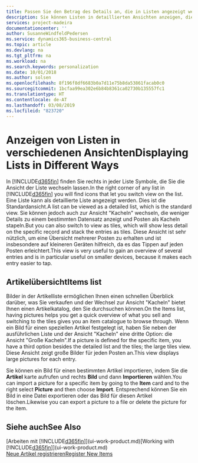 ```yaml
---
title: Passen Sie den Betrag des Details an, die in Listen angezeigt werden | Microsoft Docs
description: Sie können Listen in detaillierten Ansichten anzeigen, die mehr Informationen geben, oder als Kacheln anzeigen, die einfach, dargestellt werden.
services: project-madeira
documentationcenter: ''
author: SusanneWindfeldPedersen
ms.service: dynamics365-business-central
ms.topic: article
ms.devlang: na
ms.tgt_pltfrm: na
ms.workload: na
ms.search.keywords: personalization
ms.date: 10/01/2018
ms.author: solsen
ms.openlocfilehash: 8f196f8df6683b0a7d11e75b8da53861facab0c0
ms.sourcegitcommit: 1bcfaa99ea302e6b84b8361ca02730b135557fc1
ms.translationtype: HT
ms.contentlocale: de-AT
ms.lasthandoff: 03/08/2019
ms.locfileid: "823720"
---
```

# <a name="displaying-lists-in-different-ways"></a><span data-ttu-id="0b07e-103">Anzeigen von Listen in verschiedenen Ansichten</span><span class="sxs-lookup"><span data-stu-id="0b07e-103">Displaying Lists in Different Ways</span></span>
<span data-ttu-id="0b07e-104">In [!INCLUDE[d365fin](includes/d365fin_md.md)] finden Sie rechts in jeder Liste Symbole, die Sie die Ansicht der Liste wechseln lassen.</span><span class="sxs-lookup"><span data-stu-id="0b07e-104">In the right corner of any list in [!INCLUDE[d365fin](includes/d365fin_md.md)] you will find icons that let you switch view on the list.</span></span> <span data-ttu-id="0b07e-105">Eine Liste kann als detaillierte Liste angezeigt werden. Dies ist die Standardansicht.</span><span class="sxs-lookup"><span data-stu-id="0b07e-105">A list can be viewed as a detailed list, which is the standard view.</span></span> <span data-ttu-id="0b07e-106">Sie können jedoch auch zur Ansicht "Kacheln" wechseln, die weniger Details zu einem bestimmten Datensatz anzeigt und Posten als Kacheln stapeln.</span><span class="sxs-lookup"><span data-stu-id="0b07e-106">But you can also switch to view as tiles, which will show less detail on the specific record and stack the entries as tiles.</span></span> <span data-ttu-id="0b07e-107">Diese Ansicht ist sehr nützlich, um eine Übersicht mehrerer Posten zu erhalten und ist insbesondere auf kleineren Geräten hilfreich, da es das Tippen auf jeden Posten erleichtert.</span><span class="sxs-lookup"><span data-stu-id="0b07e-107">This view is very useful to gain an overview of several entries and is in particular useful on smaller devices, because it makes each entry easier to tap.</span></span>

## <a name="items-list"></a><span data-ttu-id="0b07e-108">Artikelübersicht</span><span class="sxs-lookup"><span data-stu-id="0b07e-108">Items list</span></span>
<span data-ttu-id="0b07e-109">Bilder in der Artikelliste ermöglichen Ihnen einen schnellen Überblick darüber, was Sie verkaufen und der Wechsel zur Ansicht "Kacheln" bietet Ihnen einen Artikelkatalog, den Sie durchsuchen können.</span><span class="sxs-lookup"><span data-stu-id="0b07e-109">On the Items list, having pictures helps you get a quick overview of what you sell and switching to the tiles gives you an item catalogue to browse through.</span></span> <span data-ttu-id="0b07e-110">Wenn ein Bild für einen speziellen Artikel festgelegt ist, haben Sie neben der ausführlichen Liste und der Ansicht "Kacheln" eine dritte Option: die Ansicht "Große Kacheln".</span><span class="sxs-lookup"><span data-stu-id="0b07e-110">If a picture is defined for the specific item, you have a third option besides the detailed list and the tiles; the large tiles view.</span></span> <span data-ttu-id="0b07e-111">Diese Ansicht zeigt große Bilder für jeden Posten an.</span><span class="sxs-lookup"><span data-stu-id="0b07e-111">This view displays large pictures for each entry.</span></span>

<span data-ttu-id="0b07e-112">Sie können ein Bild für einen bestimmten Artikel importieren, indem Sie die **Artikel** karte aufrufen und rechts **Bild** und dann **Importieren** wählen.</span><span class="sxs-lookup"><span data-stu-id="0b07e-112">You can import a picture for a specific item by going to the **Item** card and to the right select **Picture** and then choose **Import**.</span></span> <span data-ttu-id="0b07e-113">Entsprechend können Sie ein Bild in eine Datei exportieren oder das Bild für diesen Artikel löschen.</span><span class="sxs-lookup"><span data-stu-id="0b07e-113">Likewise you can export a picture to a file or delete the picture for the item.</span></span>  

## <a name="see-also"></a><span data-ttu-id="0b07e-114">Siehe auch</span><span class="sxs-lookup"><span data-stu-id="0b07e-114">See Also</span></span>
<span data-ttu-id="0b07e-115">[Arbeiten mit [!INCLUDE[d365fin](includes/d365fin_md.md)]](ui-work-product.md)</span><span class="sxs-lookup"><span data-stu-id="0b07e-115">[Working with [!INCLUDE[d365fin](includes/d365fin_md.md)]](ui-work-product.md)</span></span>  
[<span data-ttu-id="0b07e-116">Neue Artikel registrieren</span><span class="sxs-lookup"><span data-stu-id="0b07e-116">Register New Items</span></span>](inventory-how-register-new-items.md)  
